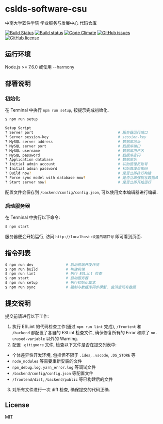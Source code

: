 # cslds-software-csu
中南大学软件学院 学业服务与发展中心 代码仓库  

[![Build Status](https://travis-ci.org/jxpxxzj/cslds-software-csu.svg?branch=master)](https://travis-ci.org/jxpxxzj/cslds-software-csu)
[![Build status](https://ci.appveyor.com/api/projects/status/wx640hsuqfn8i6k8?svg=true)](https://ci.appveyor.com/project/jxpxxzj/cslds-software-csu)
[![Code Climate](https://codeclimate.com/github/jxpxxzj/cslds-software-csu/badges/gpa.svg)](https://codeclimate.com/github/jxpxxzj/cslds-software-csu)
[![GitHub issues](https://img.shields.io/github/issues/jxpxxzj/cslds-software-csu.svg)](https://github.com/jxpxxzj/cslds-software-csu/issues)
[![GitHub license](https://img.shields.io/badge/license-MIT-blue.svg)](https://raw.githubusercontent.com/jxpxxzj/cslds-software-csu/master/LICENSE)

## 运行环境
Node.js >= 7.6.0 或使用 --harmony

## 部署说明
### 初始化
在 Terminal 中执行 `npm run setup`, 按提示完成初始化.
``` bash
$ npm run setup

Setup Script
? Server port                                       # 服务器运行端口
? Server session-key                                # session-key
? MySQL server address                              # 数据库地址
? MySQL server port                                 # 数据库端口
? MySQL username                                    # 数据库用户名
? MySQL password                                    # 数据库密码
? Application database                              # 数据库名
? Initial admin account                             # 初始管理员账号
? Initial admin password                            # 初始管理员密码
? Build now?                                        # 是否立即执行构建
? Force sync model with database now?               # 是否立即强制与数据库同步模型, 会清空现有数据
? Start server now?                                 # 是否立即开始运行
```
配置文件会保存到 `/backend/config/config.json`, 可以使用文本编辑器进行编辑.

### 启动服务器
在 Terminal 中执行以下命令:
```bash
$ npm start
```
服务器便会开始运行, 访问 `http://localhost:设置的端口号` 即可看到页面.

## 指令列表
``` bash
$ npm run dev               # 启动前端开发环境
$ npm run build             # 构建前端
$ npm run lint              # 执行 ESLint 检查
$ npm start                 # 启动服务器
$ npm run setup             # 执行初始化脚本
$ npm run sync              # 强制与数据库同步模型, 会清空现有数据
```

## 提交说明
提交前请进行以下工作:
1. 执行 ESLint 的代码检查工作(通过 `npm run lint` 完成), `/frontent` 和 `/backend` 都配置了各自的 ESLint 检查文件, 确保修复所有的 Error 和除了 `no-unused-variable` 以外的 Warning.
2. 配置 `.gitignore` 文件, 检查以下文件是否在提交列表中:
* 个体差异性开发环境, 包括但不限于 `.idea`, `.vscode`, `.DS_STORE` 等
* `node_modules` 等需要重新安装的文件
* `npm_debug.log`, `yarn_error.log` 等调试文件
* `/backend/config/config.json` 等配置文件
* `/frontend/dist`, `/backend/public` 等已构建后的文件
3. 对所有文件进行一次 diff 检查, 确保提交的代码正确.

## License
[MIT](http://opensource.org/licenses/MIT)